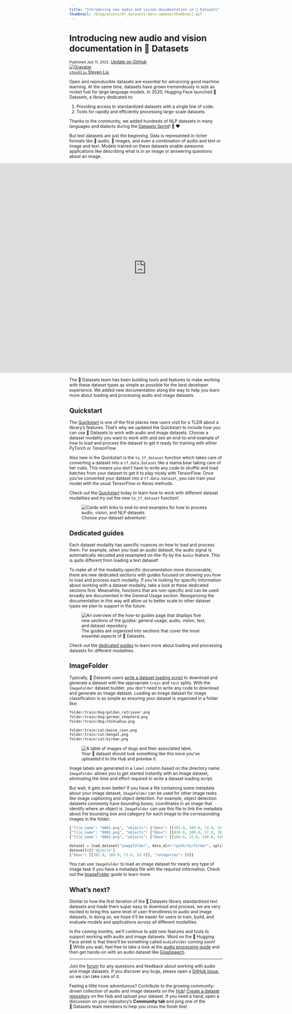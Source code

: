```yaml
---
title: "Introducing new audio and vision documentation in 🤗 Datasets"
thumbnail: /blog/assets/87_datasets-docs-update/thumbnail.gif
---
```


<h1>
    Introducing new audio and vision documentation in 🤗 Datasets
</h1>

<div class="blog-metadata">
    <small>Published July 11, 2022.</small>
    <a target="_blank" class="btn no-underline text-sm mb-5 font-sans" href="https://github.com/huggingface/blog/blob/main/datasets-docs-update.md">
        Update on GitHub
    </a>
</div>

<div class="author-card">
    <a href="/stevhliu"> 
        <img class="avatar avatar-user" src="https://aeiljuispo.cloudimg.io/v7/https://s3.amazonaws.com/moonup/production/uploads/1599079986463-noauth.jpeg?w=200&h=200&f=face" title="Gravatar">
        <div class="bfc">
            <code>stevhliu</code>
            <span class="fullname">Steven Liu</span>
        </div>
    </a>
</div>

Open and reproducible datasets are essential for advancing good machine learning. At the same time, datasets have grown tremendously in size as rocket fuel for large language models. In 2020, Hugging Face launched 🤗 Datasets, a library dedicated to:

1. Providing access to standardized datasets with a single line of code.
2. Tools for rapidly and efficiently processing large-scale datasets.

Thanks to the community, we added hundreds of NLP datasets in many languages and dialects during the [Datasets Sprint](https://discuss.huggingface.co/t/open-to-the-community-one-week-team-effort-to-reach-v2-0-of-hf-datasets-library/2176)! 🤗 ❤️

But text datasets are just the beginning. Data is represented in richer formats like 🎵 audio, 📸 images, and even a combination of audio and text or image and text. Models trained on these datasets enable awesome applications like describing what is in an image or answering questions about an image.

<div class="hidden xl:block">
<div style="display: flex; flex-direction: column; align-items: center;">
<iframe src="https://salesforce-blip.hf.space" frameBorder="0" width="1400" height="690" title="Gradio app" class="p-0 flex-grow space-iframe" allow="accelerometer; ambient-light-sensor; autoplay; battery; camera; document-domain; encrypted-media; fullscreen; geolocation; gyroscope; layout-animations; legacy-image-formats; magnetometer; microphone; midi; oversized-images; payment; picture-in-picture; publickey-credentials-get; sync-xhr; usb; vr ; wake-lock; xr-spatial-tracking" sandbox="allow-forms allow-modals allow-popups allow-popups-to-escape-sandbox allow-same-origin allow-scripts allow-downloads"></iframe>
</div>
</div>

The 🤗 Datasets team has been building tools and features to make working with these dataset types as simple as possible for the best developer experience. We added new documentation along the way to help you learn more about loading and processing audio and image datasets.

## Quickstart

The [Quickstart](https://huggingface.co/docs/datasets/quickstart) is one of the first places new users visit for a TLDR about a library’s features. That’s why we updated the Quickstart to include how you can use 🤗 Datasets to work with audio and image datasets. Choose a dataset modality you want to work with and see an end-to-end example of how to load and process the dataset to get it ready for training with either PyTorch or TensorFlow.

Also new in the Quickstart is the `to_tf_dataset` function which takes care of converting a dataset into a `tf.data.Dataset` like a mama bear taking care of her cubs. This means you don’t have to write any code to shuffle and load batches from your dataset to get it to play nicely with TensorFlow. Once you’ve converted your dataset into a `tf.data.Dataset`, you can train your model with the usual TensorFlow or Keras methods.

Check out the [Quickstart](https://huggingface.co/docs/datasets/quickstart) today to learn how to work with different dataset modalities and try out the new `to_tf_dataset` function!

<figure class="image table text-center m-0 w-full">
  <img style="border:none;" alt="Cards with links to end-to-end examples for how to process audio, vision, and NLP datasets" src="assets/87_datasets-docs-update/quickstart.png" />
  <figcaption>Choose your dataset adventure!</figcaption>
</figure>

## Dedicated guides

Each dataset modality has specific nuances on how to load and process them. For example, when you load an audio dataset, the audio signal is automatically decoded and resampled on-the-fly by the `Audio` feature. This is quite different from loading a text dataset!

To make all of the modality-specific documentation more discoverable, there are new dedicated sections with guides focused on showing you how to load and process each modality. If you’re looking for specific information about working with a dataset modality, take a look at these dedicated sections first. Meanwhile, functions that are non-specific and can be used broadly are documented in the General Usage section. Reorganizing the documentation in this way will allow us to better scale to other dataset types we plan to support in the future.

<figure class="image table text-center m-0 w-full">
  <img style="border:none;" alt="An overview of the how-to guides page that displays five new sections of the guides: general usage, audio, vision, text, and dataset repository." src="assets/87_datasets-docs-update/overview.png" />
  <figcaption>The guides are organized into sections that cover the most essential aspects of 🤗 Datasets.</figcaption>
</figure>

Check out the [dedicated guides](https://huggingface.co/docs/datasets/how_to) to learn more about loading and processing datasets for different modalities.

## ImageFolder

Typically, 🤗 Datasets users [write a dataset loading script](https://huggingface.co/docs/datasets/dataset_script) to download and generate a dataset with the appropriate `train` and `test` splits. With the `ImageFolder` dataset builder, you don’t need to write any code to download and generate an image dataset. Loading an image dataset for image classification is as simple as ensuring your dataset is organized in a folder like:

```py
folder/train/dog/golden_retriever.png
folder/train/dog/german_shepherd.png
folder/train/dog/chihuahua.png

folder/train/cat/maine_coon.png
folder/train/cat/bengal.png
folder/train/cat/birman.png
```

<figure class="image table text-center m-0 w-full">
  <img style="border:none;" alt="A table of images of dogs and their associated label." src="assets/87_datasets-docs-update/good_boi_pics.png" />
  <figcaption>Your 🐶 dataset should look something like this once you've uploaded it to the Hub and preview it.</figcaption>
</figure>

Image labels are generated in a `label` column based on the directory name. `ImageFolder` allows you to get started instantly with an image dataset, eliminating the time and effort required to write a dataset loading script.

But wait, it gets even better! If you have a file containing some metadata about your image dataset, `ImageFolder` can be used for other image tasks like image captioning and object detection. For example, object detection datasets commonly have *bounding boxes*, coordinates in an image that identify where an object is. `ImageFolder` can use this file to link the metadata about the bounding box and category for each image to the corresponding images in the folder:

```py
{"file_name": "0001.png", "objects": {"bbox": [[302.0, 109.0, 73.0, 52.0]], "categories": [0]}}
{"file_name": "0002.png", "objects": {"bbox": [[810.0, 100.0, 57.0, 28.0]], "categories": [1]}}
{"file_name": "0003.png", "objects": {"bbox": [[160.0, 31.0, 248.0, 616.0], [741.0, 68.0, 202.0, 401.0]], "categories": [2, 2]}}

dataset = load_dataset("imagefolder", data_dir="/path/to/folder", split="train")
dataset[0]["objects"]
{"bbox": [[302.0, 109.0, 73.0, 52.0]], "categories": [0]}
```

You can use `ImageFolder` to load an image dataset for nearly any type of image task if you have a metadata file with the required information. Check out the [ImageFolder](https://huggingface.co/docs/datasets/image_load) guide to learn more.

## What’s next?

Similar to how the first iteration of the 🤗 Datasets library standardized text datasets and made them super easy to download and process, we are very excited to bring this same level of user-friendliness to audio and image datasets. In doing so, we hope it’ll be easier for users to train, build, and evaluate models and applications across all different modalities.

In the coming months, we’ll continue to add new features and tools to support working with audio and image datasets. Word on the 🤗 Hugging Face street is that there’ll be something called `AudioFolder` coming soon! 🤫 While you wait, feel free to take a look at the [audio processing guide](https://huggingface.co/docs/datasets/audio_process) and then get hands-on with an audio dataset like [GigaSpeech](https://huggingface.co/datasets/speechcolab/gigaspeech).

---

Join the [forum](https://discuss.huggingface.co/) for any questions and feedback about working with audio and image datasets. If you discover any bugs, please open a [GitHub Issue](https://github.com/huggingface/datasets/issues/new/choose), so we can take care of it.

Feeling a little more adventurous? Contribute to the growing community-driven collection of audio and image datasets on the [Hub](https://huggingface.co/datasets)! [Create a dataset repository](https://huggingface.co/docs/datasets/upload_dataset) on the Hub and upload your dataset. If you need a hand, open a discussion on your repository’s **Community tab** and ping one of the 🤗 Datasets team members to help you cross the finish line!
